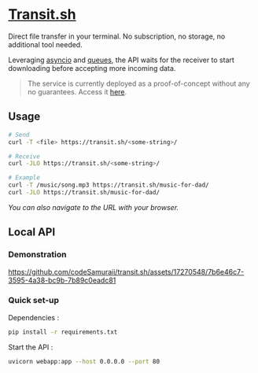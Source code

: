 # [Transit.sh](https://transit.sh)
Direct file transfer in your terminal. No subscription, no storage, no additional tool needed.

Leveraging [asyncio](https://docs.python.org/3/library/asyncio.html) and [queues](https://docs.python.org/3/library/asyncio-queue.html), the API waits for the receiver to start downloading before accepting more incoming data.<br>

> The service is currently deployed as a proof-of-concept without any no guarantees. Access it [here](https://transit.sh).

## Usage

```bash
# Send
curl -T <file> https://transit.sh/<some-string>/
```

```bash
# Receive
curl -JLO https://transit.sh/<some-string>/
```

```bash
# Example
curl -T /music/song.mp3 https://transit.sh/music-for-dad/
curl -JLO https://transit.sh/music-for-dad/
```
_You can also navigate to the URL with your browser._

## Local API
### Demonstration
https://github.com/codeSamuraii/transit.sh/assets/17270548/7b6e46c7-3595-4a38-bc9b-7b89c0eadc81

### Quick set-up
Dependencies :
```bash
pip install -r requirements.txt
```

Start the API :
```bash
uvicorn webapp:app --host 0.0.0.0 --port 80
```
